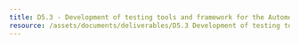 ```yaml
---
title: D5.3 - Development of testing tools and framework for the Automotive and PPDR Verticals
resource: /assets/documents/deliverables/D5.3 Development of testing tools and framework for the Automotive and PPDR Verticals.pdf
---
```


